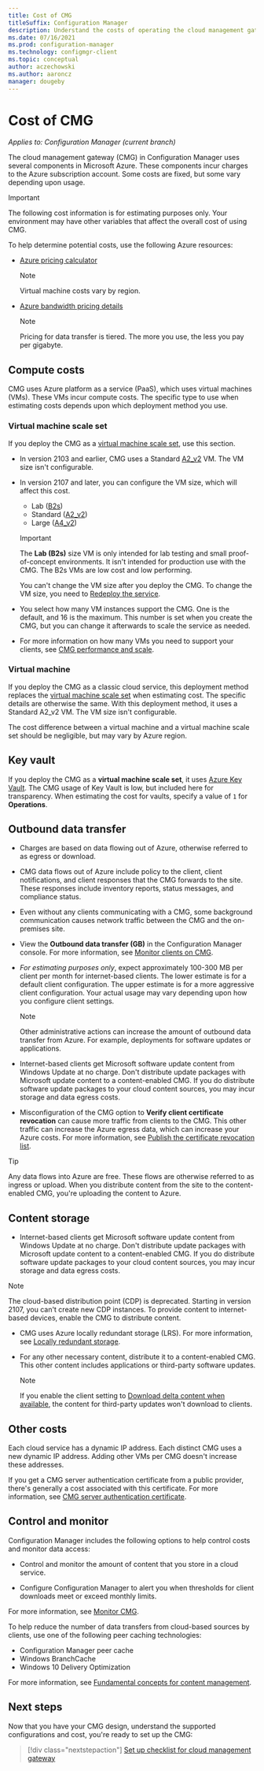 ```yaml
---
title: Cost of CMG
titleSuffix: Configuration Manager
description: Understand the costs of operating the cloud management gateway (CMG) service in Microsoft Azure.
ms.date: 07/16/2021
ms.prod: configuration-manager
ms.technology: configmgr-client
ms.topic: conceptual
author: aczechowski
ms.author: aaroncz
manager: dougeby
---
```


# Cost of CMG

*Applies to: Configuration Manager (current branch)*

The cloud management gateway (CMG) in Configuration Manager uses several components in Microsoft Azure. These components incur charges to the Azure subscription account. Some costs are fixed, but some vary depending upon usage.

> [!IMPORTANT]
> The following cost information is for estimating purposes only. Your environment may have other variables that affect the overall cost of using CMG.

To help determine potential costs, use the following Azure resources:

- [Azure pricing calculator](https://azure.microsoft.com/pricing/calculator/)

    > [!NOTE]
    > Virtual machine costs vary by region.

- [Azure bandwidth pricing details](https://azure.microsoft.com/pricing/details/bandwidth/)

    > [!NOTE]
    > Pricing for data transfer is tiered. The more you use, the less you pay per gigabyte.

## Compute costs

CMG uses Azure platform as a service (PaaS), which uses virtual machines (VMs). These VMs incur compute costs. The specific type to use when estimating costs depends upon which deployment method you use.

### Virtual machine scale set

If you deploy the CMG as a [virtual machine scale set](plan-cloud-management-gateway.md#virtual-machine-scale-sets), use this section.

- In version 2103 and earlier, CMG uses a Standard [A2_v2](/azure/virtual-machines/av2-series) VM. The VM size isn't configurable.

- In version 2107 and later, you can configure the VM size, which will affect this cost.<!-- 3555749 -->

  - Lab ([B2s](/azure/virtual-machines/sizes-b-series-burstable))
  - Standard ([A2_v2](/azure/virtual-machines/av2-series))
  - Large ([A4_v2](/azure/virtual-machines/av2-series))

  > [!IMPORTANT]
  > The **Lab (B2s)** size VM is only intended for lab testing and small proof-of-concept environments. It isn't intended for production use with the CMG. The B2s VMs are low cost and low performing.

  You can't change the VM size after you deploy the CMG. To change the VM size, you need to [Redeploy the service](modify-cloud-management-gateway.md#redeploy-the-service).

- You select how many VM instances support the CMG. One is the default, and 16 is the maximum. This number is set when you create the CMG, but you can change it afterwards to scale the service as needed.

- For more information on how many VMs you need to support your clients, see [CMG performance and scale](perf-scale.md).

### Virtual machine

If you deploy the CMG as a classic cloud service, this deployment method replaces the [virtual machine scale set](#virtual-machine-scale-set) when estimating cost. The specific details are otherwise the same. With this deployment method, it uses a Standard A2_v2 VM. The VM size isn't configurable.

The cost difference between a virtual machine and a virtual machine scale set should be negligible, but may vary by Azure region.

## Key vault

If you deploy the CMG as a **virtual machine scale set**, it uses [Azure Key Vault](/azure/key-vault/). The CMG usage of Key Vault is low, but included here for transparency. When estimating the cost for vaults, specify a value of `1` for **Operations**.

## Outbound data transfer

- Charges are based on data flowing out of Azure, otherwise referred to as egress or download.

- CMG data flows out of Azure include policy to the client, client notifications, and client responses that the CMG forwards to the site. These responses include inventory reports, status messages, and compliance status.

- Even without any clients communicating with a CMG, some background communication causes network traffic between the CMG and the on-premises site.

- View the **Outbound data transfer (GB)** in the Configuration Manager console. For more information, see [Monitor clients on CMG](monitor-clients-cloud-management-gateway.md).

- *For estimating purposes only*, expect approximately 100-300 MB per client per month for internet-based clients. The lower estimate is for a default client configuration. The upper estimate is for a more aggressive client configuration. Your actual usage may vary depending upon how you configure client settings.

    > [!NOTE]
    > Other administrative actions can increase the amount of outbound data transfer from Azure. For example, deployments for software updates or applications.

- Internet-based clients get Microsoft software update content from Windows Update at no charge. Don't distribute update packages with Microsoft update content to a content-enabled CMG. If you do distribute software update packages to your cloud content sources, you may incur storage and data egress costs.

- Misconfiguration of the CMG option to **Verify client certificate revocation** can cause more traffic from clients to the CMG. This other traffic can increase the Azure egress data, which can increase your Azure costs.<!-- SCCMDocs#1434 --> For more information, see [Publish the certificate revocation list](security-and-privacy-for-cloud-management-gateway.md#publish-the-certificate-revocation-list).

> [!TIP]
> Any data flows into Azure are free. These flows are otherwise referred to as ingress or upload. When you distribute content from the site to the content-enabled CMG, you're uploading the content to Azure.

## Content storage

- Internet-based clients get Microsoft software update content from Windows Update at no charge. Don't distribute update packages with Microsoft update content to a content-enabled CMG. If you do distribute software update packages to your cloud content sources, you may incur storage and data egress costs.

> [!NOTE]
> The cloud-based distribution point (CDP) is deprecated. Starting in version 2107, you can't create new CDP instances. To provide content to internet-based devices, enable the CMG to distribute content.<!-- 10247883 -->

- CMG uses Azure locally redundant storage (LRS). For more information, see [Locally redundant storage](/azure/storage/common/storage-redundancy-lrs).

- For any other necessary content, distribute it to a content-enabled CMG. This other content includes applications or third-party software updates.

  > [!NOTE]
  > If you enable the client setting to [Download delta content when available](../../deploy/about-client-settings.md#allow-clients-to-download-delta-content-when-available), the content for third-party updates won't download to clients.<!--6598587-->

## Other costs

Each cloud service has a dynamic IP address. Each distinct CMG uses a new dynamic IP address. Adding other VMs per CMG doesn't increase these addresses.

If you get a CMG server authentication certificate from a public provider, there's generally a cost associated with this certificate. For more information, see [CMG server authentication certificate](server-auth-cert.md).

## Control and monitor

Configuration Manager includes the following options to help control costs and monitor data access:

- Control and monitor the amount of content that you store in a cloud service.

- Configure Configuration Manager to alert you when thresholds for client downloads meet or exceed monthly limits.

For more information, see [Monitor CMG](monitor-clients-cloud-management-gateway.md).

To help reduce the number of data transfers from cloud-based sources by clients, use one of the following peer caching technologies:

- Configuration Manager peer cache
- Windows BranchCache
- Windows 10 Delivery Optimization  

For more information, see [Fundamental concepts for content management](../../../plan-design/hierarchy/fundamental-concepts-for-content-management.md).

## Next steps

Now that you have your CMG design, understand the supported configurations and cost, you're ready to set up the CMG:
  
> [!div class="nextstepaction"]
> [Set up checklist for cloud management gateway](set-up-checklist.md)
